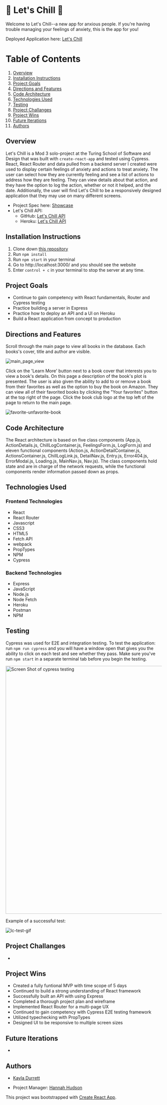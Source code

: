 # 🧊 Let's Chill 🧊 

Welcome to Let's Chill--a new app for anxious people. If you're having trouble managing your feelings of anxiety, this is the app for you!

Deployed Application here: [Let's Chill](http://lets-chill-ui.herokuapp.com/)

# Table of Contents

1. [Overview](#overview)
2. [Installation Instructions](#installationInstructions)
3. [Project Goals](#projectGoals)
4. [Directions and Features](#directions)
5. [Code Architecture](#codeArchitecture)
6. [Technologies Used](#techUsed)
7. [Testing](#testing)
8. [Project Challanges](#projectChallanges)
9. [Project Wins](#projectWins)
10. [Future Iterations](#futureIterations)
11. [Authors](#authors)

## Overview <a name="overview"></a>

Let's Chill is a Mod 3 solo-project at the Turing School of Software and Design that was built with `create-react-app` and tested using Cypress. React, React Router and data pulled from a backend server I created were used to display certain feelings of anxiety and actions to treat anxiety. The user can select how they are currently feeling and see a list of actions to address how they are feeling. They can view details about that action, and they have the option to log the action, whether or not it helped, and the date. Additionally, the user will find Let's Chill to be a responsively designed application that they may use on many different screens.

- Project Spec here: [Showcase](https://frontend.turing.edu/projects/module-3/showcase.html)
- Let's Chill API: 
    - GitHub: [Let's Chill API](https://github.com/krdurrett/Lets-Chill-api)
    - Heroku: [Let's Chill API](https://lets-chill-api.herokuapp.com/api/v1/actions)


## Installation Instructions <a name="installationInstructions"></a>

1. Clone down [this repository](https://github.com/krdurrett/Lets_Chill_ui)
2. Run `npm install`
3. Run `npm start` in your terminal
4. Go to http://localhost:3000/ and you should see the website
5. Enter `control + c` in your terminal to stop the server at any time.

## Project Goals <a name="projectGoals"></a>

- Continue to gain competency with React fundamentals, Router and Cypress testing
- Practice building a server in Express 
- Practice how to deploy an API and a UI on Heroku
- Build a React application from concept to production


## Directions and Features <a name="directions"></a>

Scroll through the main page to view all books in the database. Each books's cover, title and author are visible. 

![main_page_view](https://media.giphy.com/media/7Q9UX06Z6FbB40wdEP/giphy.gif)

Click on the 'Learn More' button next to a book cover that interests you to view a book's details. On this page a description of the book's plot is presented. The user is also given the ability to add to or remove a book from their favorites as well as the option to buy the book on Amazon. They can view all of their favorited books by clicking the "Your favorites" button at the top right of the page. Click the book club logo at the top left of the page to return to the main page.

![favorite-unfavorite-book](https://media.giphy.com/media/m2txGQ1Ikbi4EJ9k5L/giphy.gif)

## Code Architecture <a name="codeArchitecture"></a>

The React architecture is based on five class components (App.js, ActionDetails.js, ChillLogContainer.js, FeelingsForm.js, LogForm.js) and eleven functional components (Action.js, ActionDetailContainer.js, ActionsContainer.js, ChillLogLink.js, DetailNav.js, Entry.js, Error404.js, ErrorModal.js, Loading.js, MainNav.js, Nav.js). The class components hold state and are in charge of the network requests, while the functional components render information passed down as props.

## Technologies Used <a name="techUsed"></a>

### Frontend Technologies
- React
- React Router
- Javascript
- CSS3
- HTML5
- Fetch API
- webpack
- PropTypes
- NPM
- Cypress

### Backend Technologies

- Express
- JavaScript
- Node.js
- Node Fetch
- Heroku
- Postman
- NPM

## Testing <a name="testing"></a>

Cypress was used for E2E and integration testing. To test the application: run `npm run cypress` and you will have a window open that gives you the ability to click on each test and see whether they pass. Make sure you've run `npm start` in a separate terminal tab before you begin the testing. 

<img width="797" alt="Screen Shot of cypress testing" src="https://user-images.githubusercontent.com/88299275/156936775-7fff2bb1-751e-4e5c-9393-16febf513ca1.png">

Example of a successful test:

![lc-test-gif](https://media.giphy.com/media/lQxD3KWUsyjBmmUCgb/giphy.gif)

## Project Challanges <a name="projectChallanges"></a>

-  

## Project Wins <a name="projectWins"></a>

- Created a fully funtional MVP with time scope of 5 days
- Continued to build a strong understanding of React framework 
- Successfully built an API with using Express
- Completed a thorough project plan and wireframe
- Implemented React Router for a multi-page UX
- Continued to gain competency with Cypress E2E testing framework
- Utilized typechecking with PropTypes
- Designed UI to be responsive to multiple screen sizes

## Future Iterations <a name="futureIterations"></a>

- 

## Authors

- [Kayla Durrett](https://github.com/krdurrett)

- Project Manager: [Hannah Hudson](https://github.com/hannahhch)

This project was bootstrapped with [Create React App](https://github.com/facebook/create-react-app).
